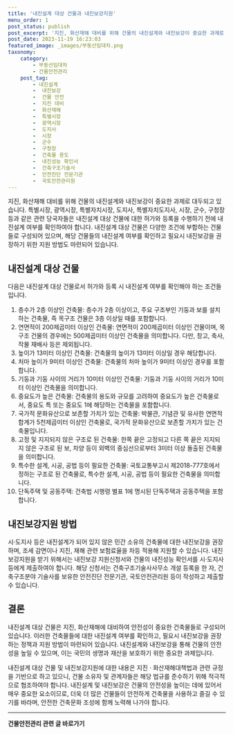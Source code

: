 ```yaml
---
title: '내진설계 대상 건물과 내진보강지원'
menu_order: 1
post_status: publish
post_excerpt: '지진, 화산재해 대비를 위해 건물의 내진설계와 내진보강이 중요한 과제로 대두되고 있습니다. 특별시장, 광역시장, 특별자치시장, 도지사, 특별자치도지사, 시장, 군수, 구청장 등과 같은 관련 당국자들은 내진설계 대상 건물에 대한 허가와 등록을 수행하기 전에 내진설계 여부를 확인하여야 합니다. 내진설계 대상 건물은 다양한 조건에 부합하는 건물들로 구성되어 있으며, 해당 건물들의 내진설계 여부를 확인하고 필요시 내진보강을 권장하기 위한 지원 방법도 마련되어 있습니다.'
post_date: 2023-11-19 16:23:03
featured_image: _images/부동산임대차.png
taxonomy:
    category:
        - 부동산임대차
        - 건물안전관리
    post_tag:
        - 내진설계
        -  내진보강
        -  건물 안전
        -  지진 대비
        -  화산재해
        -  특별시장
        -  광역시장
        -  도지사
        -  시장
        -  군수
        -  구청장
        -  건축물 용도
        -  내진성능 확인서
        -  건축구조기술사
        -  안전진단 전문기관
        -  국토안전관리원
---
```



지진, 화산재해 대비를 위해 건물의 내진설계와 내진보강이 중요한 과제로 대두되고 있습니다. 특별시장, 광역시장, 특별자치시장, 도지사, 특별자치도지사, 시장, 군수, 구청장 등과 같은 관련 당국자들은 내진설계 대상 건물에 대한 허가와 등록을 수행하기 전에 내진설계 여부를 확인하여야 합니다. 내진설계 대상 건물은 다양한 조건에 부합하는 건물들로 구성되어 있으며, 해당 건물들의 내진설계 여부를 확인하고 필요시 내진보강을 권장하기 위한 지원 방법도 마련되어 있습니다.

## 내진설계 대상 건물

다음은 내진설계 대상 건물로서 허가와 등록 시 내진설계 여부를 확인해야 하는 조건들입니다.

1. 층수가 2층 이상인 건축물: 층수가 2층 이상이고, 주요 구조부인 기둥과 보를 설치하는 건축물, 즉 목구조 건물은 3층 이상일 때를 포함합니다.
2. 연면적이 200제곱미터 이상인 건축물: 연면적이 200제곱미터 이상인 건물이며, 목구조 건물의 경우에는 500제곱미터 이상인 건축물을 의미합니다. 다만, 창고, 축사, 작물 재배사 등은 제외됩니다.
3. 높이가 13미터 이상인 건축물: 건축물의 높이가 13미터 이상일 경우 해당합니다.
4. 처마 높이가 9미터 이상인 건축물: 건축물의 처마 높이가 9미터 이상인 경우를 포함합니다.
5. 기둥과 기둥 사이의 거리가 10미터 이상인 건축물: 기둥과 기둥 사이의 거리가 10미터 이상인 건축물을 의미합니다.
6. 중요도가 높은 건축물: 건축물의 용도와 규모를 고려하여 중요도가 높은 건축물로서, 중요도 특 또는 중요도 1에 해당하는 건축물을 포함합니다.
7. 국가적 문화유산으로 보존할 가치가 있는 건축물: 박물관, 기념관 및 유사한 연면적 합계가 5천제곱미터 이상인 건축물로, 국가적 문화유산으로 보존할 가치가 있는 건축물입니다.
8. 고정 및 지지되지 않은 구조로 된 건축물: 한쪽 끝은 고정되고 다른 쪽 끝은 지지되지 않은 구조로 된 보, 차양 등이 외벽의 중심선으로부터 3미터 이상 돌출된 건축물을 의미합니다.
9. 특수한 설계, 시공, 공법 등이 필요한 건축물: 국토교통부고시 제2018-777호에서 정하는 구조로 된 건축물로, 특수한 설계, 시공, 공법 등이 필요한 건축물을 의미합니다.
10. 단독주택 및 공동주택: 건축법 시행령 별표 1에 명시된 단독주택과 공동주택을 포함합니다.

## 내진보강지원 방법

시·도지사 등은 내진설계가 되어 있지 않은 민간 소유의 건축물에 대한 내진보강을 권장하며, 조세 감면이나 지진, 재해 관련 보험료율을 차등 적용해 지원할 수 있습니다. 내진보강지원을 받기 위해서는 내진보강 지원신청서와 건물의 내진성능 확인서를 시·도지사 등에게 제출하여야 합니다. 해당 신청서는 건축구조기술사사무소 개설 등록을 한 자, 건축구조분야 기술사를 보유한 안전진단 전문기관, 국토안전관리원 등이 작성하고 제출할 수 있습니다.

## 결론

내진설계 대상 건물은 지진, 화산재해에 대비하여 안전성이 중요한 건축물들로 구성되어 있습니다. 이러한 건축물들에 대한 내진설계 여부를 확인하고, 필요시 내진보강을 권장하는 정책과 지원 방법이 마련되어 있습니다. 내진설계와 내진보강을 통해 건물의 안전성을 높일 수 있으며, 이는 국민의 생명과 재산을 보호하기 위한 중요한 과제입니다.

내진설계 대상 건물 및 내진보강지원에 대한 내용은 지진 · 화산재해대책법과 관련 규정을 기반으로 하고 있으니, 건물 소유자 및 관계자들은 해당 법규를 준수하기 위해 적극적으로 협조하여야 합니다. 내진설계 및 내진보강은 건물의 안전성을 높이는 데에 있어서 매우 중요한 요소이므로, 더욱 더 많은 건물들이 안전하게 건축물을 사용하고 즐길 수 있기를 바라며, 안전한 건축문화 조성에 함께 노력해 나가야 합니다.
<!-- wp:separator -->
<hr class="wp-block-separator has-alpha-channel-opacity"/>
<!-- /wp:separator -->

<!-- wp:group {"backgroundColor":"base","layout":{"type":"constrained"}} -->
<div class="wp-block-group has-base-background-color has-background"><!-- wp:paragraph {"align":"center","fontSize":"medium"} -->
<p class="has-text-align-center has-large-font-size"><strong>건물안전관리 관련 글 바로가기</strong></p>
<!-- /wp:paragraph -->


<!-- wp:latest-posts
{"categories":[{"id":22644,"count":19,"description":"","link":"https://uknowlaw.com/category/%ea%b1%b4%eb%ac%bc%ec%95%88%ec%a0%84%ea%b4%80%eb%a6%ac/","name":"건물안전관리","slug":"건물안전관리","taxonomy":"category","parent":0,"meta":[],"_links":{"self":[{"href":"https://uknowlaw.com/wp-json/wp/v2/categories/22644"}],"collection":[{"href":"https://uknowlaw.com/wp-json/wp/v2/categories"}],"about":[{"href":"https://uknowlaw.com/wp-json/wp/v2/taxonomies/category"}],"wp:post_type":[{"href":"https://uknowlaw.com/wp-json/wp/v2/posts?categories=22644"}],"curies":[{"name":"wp","href":"https://api.w.org/{rel}","templated":true}]}}],"postsToShow":100,"excerptLength":28,"postLayout":"grid","columns":2,"featuredImageAlign":"left","featuredImageSizeSlug":"large","fontSize":"small"} /--></div>
<!-- /wp:group -->